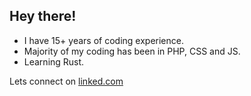 ## Hey there!

* I have 15+ years of coding experience.
* Majority of my coding has been in PHP, CSS and JS.
* Learning Rust.

Lets connect on [linked.com](https://www.linkedin.com/in/jaredrethman)
